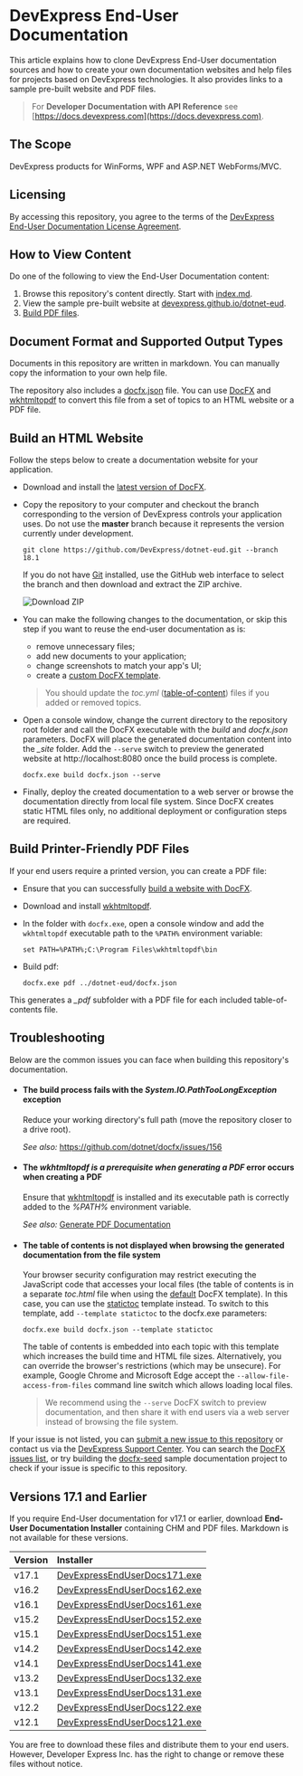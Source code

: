 # DevExpress End-User Documentation

This article explains how to clone DevExpress End-User documentation sources and how to create your own documentation websites and help files for projects based on DevExpress technologies. It also provides links to a sample pre-built website and PDF files.

> For **Developer Documentation with API Reference** see [https://docs.devexpress.com](https://docs.devexpress.com).

## The Scope
DevExpress products for WinForms, WPF and ASP.NET WebForms/MVC. 

## Licensing
By accessing this repository, you agree to the terms of the [DevExpress End-User Documentation License Agreement](LICENSE.md).

## How to View Content
Do one of the following to view the End-User Documentation content:

1. Browse this repository's content directly. Start with [index.md](index.md).
2. View the sample pre-built website at [devexpress.github.io/dotnet-eud](https://devexpress.github.io/dotnet-eud/).
3. [Build PDF files](#build-printer-friendly-pdf-files).

## Document Format and Supported Output Types
Documents in this repository are written in markdown. You can manually copy the information to your own help file.

The repository also includes a [docfx.json](docfx.json) file. You can use [DocFX](https://dotnet.github.io/docfx/) and [wkhtmltopdf](https://github.com/wkhtmltopdf/wkhtmltopdf) to convert this file from a set of topics to an HTML website or a PDF file.   

## Build an HTML Website
Follow the steps below to create a documentation website for your application.

- Download and install the [latest version of DocFX](https://github.com/dotnet/docfx/releases). 
- Copy the repository to your computer and checkout the branch corresponding to the version of DevExpress controls your application uses. Do not use the **master** branch because it represents the version currently under development.
    ```
    git clone https://github.com/DevExpress/dotnet-eud.git --branch 18.1
    ```
  If you do not have [Git](https://git-scm.com/) installed, use the GitHub web interface to select the branch and then download and extract the ZIP archive.
  
  ![Download ZIP](https://user-images.githubusercontent.com/20167812/29712204-4ffaee9e-89a1-11e7-8a0e-3ff0464adda4.png)
- You can make the following changes to the documentation, or skip this step if you want to reuse the end-user documentation as is:
  - remove unnecessary files;
  - add new documents to your application;
  - change screenshots to match your app's UI;
  - create a [custom DocFX template](https://dotnet.github.io/docfx/tutorial/howto_create_custom_template.html).
  > You should update the *toc.yml* ([table-of-content](https://dotnet.github.io/docfx/tutorial/intro_toc.html)) files if you added or removed topics.
- Open a console window, change the current directory to the repository root folder and call the DocFX executable with the *build* and *docfx.json* parameters. DocFX will place the generated documentation content into the *\_site* folder. Add the `--serve` switch to preview the generated website at http://localhost:8080 once the build process is complete. 
    ```
    docfx.exe build docfx.json --serve
    ```
- Finally, deploy the created documentation to a web server or browse the documentation directly from local file system. Since DocFX creates static HTML files only, no additional deployment or configuration steps are required.

## Build Printer-Friendly PDF Files
If your end users require a printed version, you can create a PDF file:

- Ensure that you can successfully [build a website with DocFX](#build-your-own-documentation-website).
- Download and install [wkhtmltopdf](https://wkhtmltopdf.org/downloads.html).
- In the folder with `docfx.exe`, open a console window and add the `wkhtmltopdf` executable path to the `%PATH%` environment variable:

    ```
    set PATH=%PATH%;C:\Program Files\wkhtmltopdf\bin
    ```

- Build pdf:

    ```
    docfx.exe pdf ../dotnet-eud/docfx.json
    ```

This generates a *_pdf* subfоlder with a PDF file for each included table-of-contents file.

## Troubleshooting
Below are the common issues you can face when building this repository's documentation. 

* #### The build process fails with the *System.IO.PathTooLongException* exception
  Reduce your working directory's full path (move the repository closer to a drive root).

  *See also:* https://github.com/dotnet/docfx/issues/156
  
* #### The *wkhtmltopdf is a prerequisite when generating a PDF* error occurs when creating a PDF
  Ensure that [wkhtmltopdf](https://wkhtmltopdf.org/downloads.html) is installed and its executable path is correctly added to the *%PATH%* environment variable.

  *See also:* [Generate PDF Documentation](http://dotnet.github.io/docfx/tutorial/walkthrough/walkthrough_generate_pdf.html)
 
* #### The table of contents is not displayed when browsing the generated documentation from the file system
  Your browser security configuration may restrict executing the JavaScript code that accesses your local files (the table of contents is in a separate *toc.html* file when using the [default](https://github.com/dotnet/docfx/tree/dev/src/docfx.website.themes/default) DocFX template). In this case, you can use the [statictoc](https://github.com/dotnet/docfx/tree/dev/src/docfx.website.themes/statictoc) template instead. To switch to this template, add `--template statictoc` to the docfx.exe parameters:
    ```
    docfx.exe build docfx.json --template statictoc
    ```
  The table of contents is embedded into each topic with this template which increases the build time and HTML file sizes. Alternatively, you can override the browser's restrictions (which may be unsecure). For example, Google Chrome and Microsoft Edge accept the `--allow-file-access-from-files` command line switch which allows loading local files.
  
  > We recommend using the `--serve` DocFX switch to preview documentation, and then share it with end users via a web server instead of browsing the file system.

If your issue is not listed, you can [submit a new issue to this repository](https://github.com/DevExpress/dotnet-eud/issues/new) or contact us via the [DevExpress Support Center](https://www.devexpress.com/Support/Center/). You can search the [DocFX issues list](https://github.com/dotnet/docfx/issues), or try building the [docfx\-seed](https://github.com/docascode/docfx-seed) sample documentation project to check if your issue is specific to this repository.

## Versions 17.1 and Earlier

If you require End-User documentation for v17.1 or earlier, download **End-User Documentation Installer** containing CHM and PDF files. Markdown is not available for these versions. 

| Version | Installer                                                                                      |
|:--------|:-----------------------------------------------------------------------------------------------|
| v17.1   | [DevExpressEndUserDocs171.exe](https://go.devexpress.com/Documentation_EUD_17_1.aspx "127 Mb") |
| v16.2   | [DevExpressEndUserDocs162.exe](https://go.devexpress.com/Documentation_EUD_16_2.aspx "128 Mb") |
| v16.1   | [DevExpressEndUserDocs161.exe](https://go.devexpress.com/Documentation_EUD_16_1.aspx "109 Mb") |
| v15.2   | [DevExpressEndUserDocs152.exe](https://go.devexpress.com/Documentation_EUD_15_2.aspx "96 Mb")  |
| v15.1   | [DevExpressEndUserDocs151.exe](https://go.devexpress.com/Documentation_EUD_15_1.aspx "84 Mb")  |
| v14.2   | [DevExpressEndUserDocs142.exe](https://go.devexpress.com/Documentation_EUD_14_2.aspx "75 Mb")  |
| v14.1   | [DevExpressEndUserDocs141.exe](https://go.devexpress.com/Documentation_EUD_14_1.aspx "73 Mb")  |
| v13.2   | [DevExpressEndUserDocs132.exe](https://go.devexpress.com/Documentation_EUD_13_2.aspx "61 Mb")  |
| v13.1   | [DevExpressEndUserDocs131.exe](https://go.devexpress.com/Documentation_EUD_13_1.aspx "35 Mb")  |
| v12.2   | [DevExpressEndUserDocs122.exe](https://go.devexpress.com/Documentation_EUD_12_2.aspx "35 Mb")  |
| v12.1   | [DevExpressEndUserDocs121.exe](https://go.devexpress.com/Documentation_EUD_12_1.aspx "35 Mb")  |

You are free to download these files and distribute them to your end users. However, Developer Express Inc. has the right to change or remove these files without notice.

